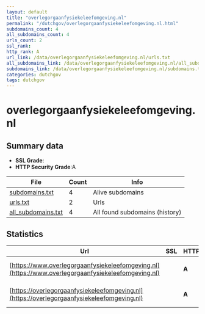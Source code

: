 ```yaml
---
layout: default
title: "overlegorgaanfysiekeleefomgeving.nl"
permalink: "/dutchgov/overlegorgaanfysiekeleefomgeving.nl.html"
subdomains_count: 4
all_subdomains_count: 4
urls_count: 2
ssl_rank: 
http_rank: A
url_link: /data/overlegorgaanfysiekeleefomgeving.nl/urls.txt
all_subdomains_link: /data/overlegorgaanfysiekeleefomgeving.nl/all_subdomains.txt
subdomains_link: /data/overlegorgaanfysiekeleefomgeving.nl/subdomains.txt
categories: dutchgov
tags: dutchgov
---
```



# overlegorgaanfysiekeleefomgeving.nl
## Summary data


 - **SSL Grade**:
 - **HTTP Security Grade**:A


| File       | Count | Info |
|------------|-------|------|
|[subdomains.txt](/DutchGovScope/data/overlegorgaanfysiekeleefomgeving.nl/subdomains.txt)|4|Alive subdomains|
|[urls.txt](/DutchGovScope/data/overlegorgaanfysiekeleefomgeving.nl/urls.txt)|2|Urls|
|[all_subdomains.txt](/DutchGovScope/data/overlegorgaanfysiekeleefomgeving.nl/all_subdomains.txt)|4|All found subdomains (history)|


## Statistics


| Url | SSL | HTTP | Server | Cookie | HSTS | CORS | CTO | CSP | XFO | XXP | RP |FP| Tech |Title |
|--------|-------|-------|------|------|------|------|------|------|------|------|------|------|------|------|
|[https://www.overlegorgaanfysiekeleefomgeving.nl](https://www.overlegorgaanfysiekeleefomgeving.nl)| | **A**|| |:white_check_mark: | | | | :white_check_mark: | :white_check_mark: | :white_check_mark: | |HSTS Microsoft ASP.NET|Object moved|
|[https://overlegorgaanfysiekeleefomgeving.nl](https://overlegorgaanfysiekeleefomgeving.nl)| | **A**|| |:white_check_mark: | | | | :white_check_mark: | :white_check_mark: | :white_check_mark: | |HSTS Microsoft ASP.NET|Object moved|

